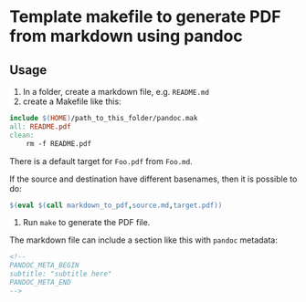 # Template makefile to generate PDF from markdown using pandoc

## Usage

1. In a folder, create a markdown file, e.g. `README.md`
1. create a Makefile like this:

```makefile
include $(HOME)/path_to_this_folder/pandoc.mak
all: README.pdf
clean:
    rm -f README.pdf
```

There is a default target for `Foo.pdf` from `Foo.md`.

If the source and destination have different basenames, then it is possible to do:

```makefile
$(eval $(call markdown_to_pdf,source.md,target.pdf))
```

1. Run `make` to generate the PDF file.

The markdown file can include a section like this with `pandoc` metadata:

```xml
<!--
PANDOC_META_BEGIN
subtitle: "subtitle here"
PANDOC_META_END
-->
```
